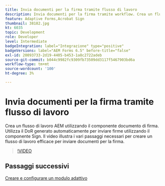 ```yaml
---
title: Invia documenti per la firma tramite flusso di lavoro
description: Invia documenti per la firma tramite workflow. Crea un flusso di lavoro AEM utilizzando il componente documento di firma. Utilizza il DoR generato automaticamente per inviare firme utilizzando il componente Sign. Il video illustra i vari passaggi necessari per creare un flusso di lavoro efficace per inviare documenti per la firma.
feature: Adaptive Forms,Acrobat Sign
thumbnail: 38182.jpg
kt: 6035
topic: Development
role: Developer
level: Intermediate
badgeIntegration: label="Integrazione" type="positive"
badgeVersions: label="AEM Forms 6.5" before-title="false"
exl-id: 20093733-2d19-4405-b453-1a8c2722adeb
source-git-commit: b044c9982fc9309fb73509dd3117f5467903bd6a
workflow-type: tm+mt
source-wordcount: '100'
ht-degree: 3%

---
```


# Invia documenti per la firma tramite flusso di lavoro

Crea un flusso di lavoro AEM utilizzando il componente documento di firma. Utilizza il DoR generato automaticamente per inviare firme utilizzando il componente Sign.
Il video illustra i vari passaggi necessari per creare un flusso di lavoro efficace per inviare documenti per la firma.

>[!VIDEO](https://video.tv.adobe.com/v/38182?quality=12&learn=on)

## Passaggi successivi

[Creare e configurare un modulo adattivo](./create-and-configure-adaptive-form.md)